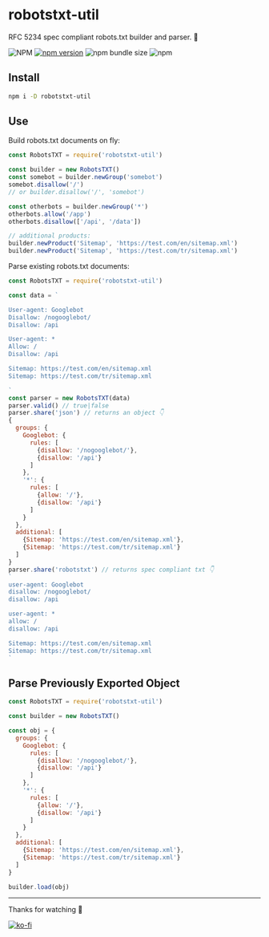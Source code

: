 # robotstxt-util
RFC 5234 spec compliant robots.txt builder and parser. 🦾

![NPM](https://img.shields.io/npm/l/robotstxt-util)
[![npm version](https://badge.fury.io/js/robotstxt-util.svg)](https://badge.fury.io/js/robotstxt-util)
![npm bundle size](https://img.shields.io/bundlephobia/min/robotstxt-util)
![npm](https://img.shields.io/npm/dy/robotstxt-util)

## Install
```sh
npm i -D robotstxt-util
```

## Use
Build robots.txt documents on fly:
```js
const RobotsTXT = require('robotstxt-util')

const builder = new RobotsTXT()
const somebot = builder.newGroup('somebot')
somebot.disallow('/')
// or builder.disallow('/', 'somebot')

const otherbots = builder.newGroup('*')
otherbots.allow('/app')
otherbots.disallow(['/api', '/data'])

// additional products:
builder.newProduct('Sitemap', 'https://test.com/en/sitemap.xml')
builder.newProduct('Sitemap', 'https://test.com/tr/sitemap.xml')
```
Parse existing robots.txt documents:
```js
const RobotsTXT = require('robotstxt-util')

const data = `

User-agent: Googlebot
Disallow: /nogooglebot/
Disallow: /api

User-agent: *
Allow: /
Disallow: /api

Sitemap: https://test.com/en/sitemap.xml
Sitemap: https://test.com/tr/sitemap.xml

`
const parser = new RobotsTXT(data)
parser.valid() // true|false
parser.share('json') // returns an object 👇
{
  groups: {
    Googlebot: {
      rules: [
        {disallow: '/nogooglebot/'},
        {disallow: '/api'}
      ]
    },
    '*': {
      rules: [
        {allow: '/'},
        {disallow: '/api'}
      ]
    }
  },
  additional: [
    {Sitemap: 'https://test.com/en/sitemap.xml'},
    {Sitemap: 'https://test.com/tr/sitemap.xml'}
  ]
}
parser.share('robotstxt') // returns spec compliant txt 👇
`
user-agent: Googlebot
disallow: /nogooglebot/
disallow: /api

user-agent: *
allow: /
disallow: /api

Sitemap: https://test.com/en/sitemap.xml
Sitemap: https://test.com/tr/sitemap.xml
`
```

##

## Parse Previously Exported Object
```js
const RobotsTXT = require('robotstxt-util')

const builder = new RobotsTXT()

const obj = {
  groups: {
    Googlebot: {
      rules: [
        {disallow: '/nogooglebot/'},
        {disallow: '/api'}
      ]
    },
    '*': {
      rules: [
        {allow: '/'},
        {disallow: '/api'}
      ]
    }
  },
  additional: [
    {Sitemap: 'https://test.com/en/sitemap.xml'},
    {Sitemap: 'https://test.com/tr/sitemap.xml'}
  ]
}

builder.load(obj)
```

---

Thanks for watching 🐬

[![ko-fi](https://www.ko-fi.com/img/githubbutton_sm.svg)](https://ko-fi.com/F1F1RFO7)
